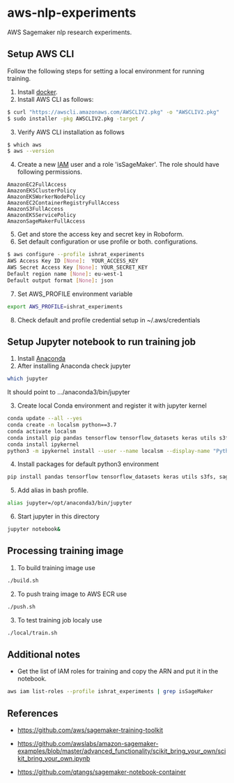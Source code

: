 # aws-nlp-experiments
AWS Sagemaker nlp research experiments.


## Setup AWS CLI

Follow the following steps for setting a local environment for running training.

1. Install [docker](https://docs.docker.com/docker-for-mac/install/).
2. Install AWS CLI as follows:
```sh
$ curl "https://awscli.amazonaws.com/AWSCLIV2.pkg" -o "AWSCLIV2.pkg"
$ sudo installer -pkg AWSCLIV2.pkg -target /
```
3. Verify AWS CLI installation as follows
```sh
$ which aws
$ aws --version
```
4. Create a new [IAM](https://console.aws.amazon.com/iam/) user and a role 'isSageMaker'. The role should have following permissions.
```
AmazonEC2FullAccess
AmazonEKSClusterPolicy
AmazonEKSWorkerNodePolicy
AmazonEC2ContainerRegistryFullAccess
AmazonS3FullAccess
AmazonEKSServicePolicy
AmazonSageMakerFullAccess
```

5. Get and store the access key and secret key in Roboform.
6. Set default configuration or use profile or both. configurations.
```sh
$ aws configure --profile ishrat_experiments
AWS Access Key ID [None]:  YOUR_ACCESS_KEY
AWS Secret Access Key [None]: YOUR_SECRET_KEY
Default region name [None]: eu-west-1
Default output format [None]: json
```
7. Set AWS_PROFILE environment variable
```sh
export AWS_PROFILE=ishrat_experiments
```

8. Check default and profile credential setup in 
 ~/.aws/credentials

## Setup Jupyter notebook to run training job

1. Install [Anaconda](https://www.anaconda.com/products/individual)
2.  After installing Anaconda check jupyter
```sh
which jupyter
```
It should point to .../anaconda3/bin/jupyter

3. Create local Conda environment and register it with jupyter kernel
```sh
conda update --all --yes
conda create -n localsm python==3.7
conda activate localsm
conda install pip pandas tensorflow tensorflow_datasets keras utils s3fs, sagemaker
conda install ipykernel
python3 -m ipykernel install --user --name localsm --display-name "Python (localsm)
```
4. Install packages for default python3 environment
```sh
pip install pandas tensorflow tensorflow_datasets keras utils s3fs, sagemaker
```
5. Add alias in bash profile.
```sh
alias jupyter=/opt/anaconda3/bin/jupyter
```
6. Start jupyter in this directory
```sh
jupyter notebook&
```

## Processing training image

1. To build training image use
```sh
./build.sh
```
2. To push traing image to AWS ECR use
```sh
./push.sh
```
3. To test training job localy use
```sh
./local/train.sh
```

## Additional notes

- Get the list of IAM roles for training and copy the ARN and put it in the notebook.
```sh
aws iam list-roles --profile ishrat_experiments | grep isSageMaker
```


##  References

- https://github.com/aws/sagemaker-training-toolkit

- https://github.com/awslabs/amazon-sagemaker-examples/blob/master/advanced_functionality/scikit_bring_your_own/scikit_bring_your_own.ipynb

- https://github.com/qtangs/sagemaker-notebook-container


